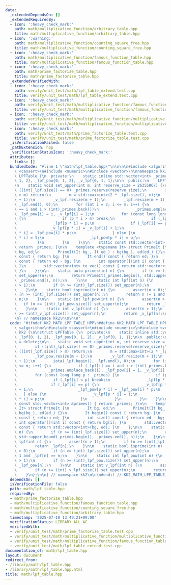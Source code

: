 ```yaml
---
data:
  _extendedDependsOn: []
  _extendedRequiredBy:
  - icon: ':heavy_check_mark:'
    path: math/multiplicative_function/arbitrary_table.hpp
    title: math/multiplicative_function/arbitrary_table.hpp
  - icon: ':warning:'
    path: math/multiplicative_function/counting_square_free.hpp
    title: math/multiplicative_function/counting_square_free.hpp
  - icon: ':heavy_check_mark:'
    path: math/multiplicative_function/famous_function_table.hpp
    title: math/multiplicative_function/famous_function_table.hpp
  - icon: ':heavy_check_mark:'
    path: math/prime_factorize_table.hpp
    title: math/prime_factorize_table.hpp
  _extendedVerifiedWith:
  - icon: ':heavy_check_mark:'
    path: verify/unit_test/math/lpf_table_extend.test.cpp
    title: verify/unit_test/math/lpf_table_extend.test.cpp
  - icon: ':heavy_check_mark:'
    path: verify/unit_test/math/multiplicative_function/famous_function_table.test.cpp
    title: verify/unit_test/math/multiplicative_function/famous_function_table.test.cpp
  - icon: ':heavy_check_mark:'
    path: verify/unit_test/math/multiplicative_function/multiplicative_function_table.test.cpp
    title: verify/unit_test/math/multiplicative_function/multiplicative_function_table.test.cpp
  - icon: ':heavy_check_mark:'
    path: verify/unit_test/math/prime_factorize_table.test.cpp
    title: verify/unit_test/math/prime_factorize_table.test.cpp
  _isVerificationFailed: false
  _pathExtension: hpp
  _verificationStatusIcon: ':heavy_check_mark:'
  attributes:
    links: []
  bundledCode: "#line 1 \"math/lpf_table.hpp\"\n\n\n\n#include <algorithm>\n#include\
    \ <cassert>\n#include <numeric>\n#include <vector>\n\nnamespace kk2 {\n\nstruct\
    \ LPFTable {\n  private:\n    static inline std::vector<int> _primes{2}, _lpf{0,\
    \ 1, 2}, _lpf_pow{0, 1, 2}, _v_lpf{0, 1, 1};\n\n  public:\n    LPFTable() = delete;\n\
    \n    static void set_upper(int m, int reserve_size = 26355867) {\n        if\
    \ ((int)_lpf.size() == 0) _primes.reserve(reserve_size);\n        if ((int)_lpf.size()\
    \ > m) return;\n        m = std::max<int>(2 * _lpf.size(), m);\n        _lpf_pow.resize(m\
    \ + 1);\n        _v_lpf.resize(m + 1);\n        _lpf.resize(m + 1);\n        iota(_lpf.begin(),\
    \ _lpf.end(), 0);\n        for (int i = 2; i <= m; i++) {\n            if (_lpf[i]\
    \ == i and i > (int)_primes.back())\n                _primes.emplace_back(i),\
    \ _lpf_pow[i] = i, _v_lpf[i] = 1;\n            for (const long long p : _primes)\
    \ {\n                if (p * i > m) break;\n                if (_lpf[i] < p) break;\n\
    \                _lpf[p * i] = p;\n                if (_lpf[i] == p) {\n     \
    \               _v_lpf[p * i] = _v_lpf[i] + 1;\n                    _lpf_pow[p\
    \ * i] = _lpf_pow[i] * p;\n                } else {\n                    _v_lpf[p\
    \ * i] = 1;\n                    _lpf_pow[p * i] = p;\n                }\n   \
    \         }\n        }\n    }\n\n    static const std::vector<int> &primes() {\
    \ return _primes; }\n\n    template <typename It> struct PrimeIt {\n        It\
    \ bg, ed;\n        PrimeIt(It bg_, It ed_) : bg(bg_), ed(ed_) {}\n        It begin()\
    \ const { return bg; }\n        It end() const { return ed; }\n        int size()\
    \ const { return ed - bg; }\n        int operator[](int i) const { return bg[i];\
    \ }\n        std::vector<int> to_vec() const { return std::vector<int>(bg, ed);\
    \ }\n    };\n\n    static auto primes(int n) {\n        if (n >= (int)_lpf.size())\
    \ set_upper(n);\n        return PrimeIt(_primes.begin(), std::upper_bound(_primes.begin(),\
    \ _primes.end(), n));\n    }\n\n    static int lpf(int n) {\n        assert(n\
    \ > 1);\n        if (n >= (int)_lpf.size()) set_upper(n);\n        return _lpf[n];\n\
    \    }\n\n    static bool isprime(int n) {\n        assert(n > 0);\n        if\
    \ (n >= (int)_lpf.size()) set_upper(n);\n        return n != 1 and _lpf[n] ==\
    \ n;\n    }\n\n    static int lpf_pow(int n) {\n        assert(n > 1);\n     \
    \   if (n >= (int)_lpf_pow.size()) set_upper(n);\n        return _lpf_pow[n];\n\
    \    }\n\n    static int v_lpf(int n) {\n        assert(n > 1);\n        if (n\
    \ >= (int)_v_lpf.size()) set_upper(n);\n        return _v_lpf[n];\n    }\n};\n\
    \n} // namespace kk2\n\n\n\n"
  code: "#ifndef KK2_MATH_LPF_TABLE_HPP\n#define KK2_MATH_LPF_TABLE_HPP 1\n\n#include\
    \ <algorithm>\n#include <cassert>\n#include <numeric>\n#include <vector>\n\nnamespace\
    \ kk2 {\n\nstruct LPFTable {\n  private:\n    static inline std::vector<int> _primes{2},\
    \ _lpf{0, 1, 2}, _lpf_pow{0, 1, 2}, _v_lpf{0, 1, 1};\n\n  public:\n    LPFTable()\
    \ = delete;\n\n    static void set_upper(int m, int reserve_size = 26355867) {\n\
    \        if ((int)_lpf.size() == 0) _primes.reserve(reserve_size);\n        if\
    \ ((int)_lpf.size() > m) return;\n        m = std::max<int>(2 * _lpf.size(), m);\n\
    \        _lpf_pow.resize(m + 1);\n        _v_lpf.resize(m + 1);\n        _lpf.resize(m\
    \ + 1);\n        iota(_lpf.begin(), _lpf.end(), 0);\n        for (int i = 2; i\
    \ <= m; i++) {\n            if (_lpf[i] == i and i > (int)_primes.back())\n  \
    \              _primes.emplace_back(i), _lpf_pow[i] = i, _v_lpf[i] = 1;\n    \
    \        for (const long long p : _primes) {\n                if (p * i > m) break;\n\
    \                if (_lpf[i] < p) break;\n                _lpf[p * i] = p;\n \
    \               if (_lpf[i] == p) {\n                    _v_lpf[p * i] = _v_lpf[i]\
    \ + 1;\n                    _lpf_pow[p * i] = _lpf_pow[i] * p;\n             \
    \   } else {\n                    _v_lpf[p * i] = 1;\n                    _lpf_pow[p\
    \ * i] = p;\n                }\n            }\n        }\n    }\n\n    static\
    \ const std::vector<int> &primes() { return _primes; }\n\n    template <typename\
    \ It> struct PrimeIt {\n        It bg, ed;\n        PrimeIt(It bg_, It ed_) :\
    \ bg(bg_), ed(ed_) {}\n        It begin() const { return bg; }\n        It end()\
    \ const { return ed; }\n        int size() const { return ed - bg; }\n       \
    \ int operator[](int i) const { return bg[i]; }\n        std::vector<int> to_vec()\
    \ const { return std::vector<int>(bg, ed); }\n    };\n\n    static auto primes(int\
    \ n) {\n        if (n >= (int)_lpf.size()) set_upper(n);\n        return PrimeIt(_primes.begin(),\
    \ std::upper_bound(_primes.begin(), _primes.end(), n));\n    }\n\n    static int\
    \ lpf(int n) {\n        assert(n > 1);\n        if (n >= (int)_lpf.size()) set_upper(n);\n\
    \        return _lpf[n];\n    }\n\n    static bool isprime(int n) {\n        assert(n\
    \ > 0);\n        if (n >= (int)_lpf.size()) set_upper(n);\n        return n !=\
    \ 1 and _lpf[n] == n;\n    }\n\n    static int lpf_pow(int n) {\n        assert(n\
    \ > 1);\n        if (n >= (int)_lpf_pow.size()) set_upper(n);\n        return\
    \ _lpf_pow[n];\n    }\n\n    static int v_lpf(int n) {\n        assert(n > 1);\n\
    \        if (n >= (int)_v_lpf.size()) set_upper(n);\n        return _v_lpf[n];\n\
    \    }\n};\n\n} // namespace kk2\n\n\n#endif // KK2_MATH_LPF_TABLE_HPP\n"
  dependsOn: []
  isVerificationFile: false
  path: math/lpf_table.hpp
  requiredBy:
  - math/prime_factorize_table.hpp
  - math/multiplicative_function/famous_function_table.hpp
  - math/multiplicative_function/counting_square_free.hpp
  - math/multiplicative_function/arbitrary_table.hpp
  timestamp: '2025-07-10 13:49:21+09:00'
  verificationStatus: LIBRARY_ALL_AC
  verifiedWith:
  - verify/unit_test/math/prime_factorize_table.test.cpp
  - verify/unit_test/math/multiplicative_function/multiplicative_function_table.test.cpp
  - verify/unit_test/math/multiplicative_function/famous_function_table.test.cpp
  - verify/unit_test/math/lpf_table_extend.test.cpp
documentation_of: math/lpf_table.hpp
layout: document
redirect_from:
- /library/math/lpf_table.hpp
- /library/math/lpf_table.hpp.html
title: math/lpf_table.hpp
---
```

